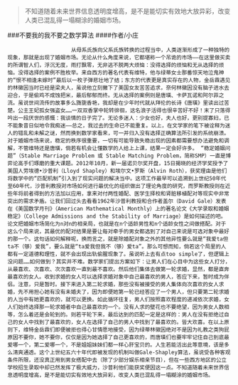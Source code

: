> 不知道随着未来世界信息透明度增高，是不是能切实有效地大放异彩，改变人类已混乱得一塌糊涂的婚姻市场。

###不要我的我不要之数学算法
####作者/小庄

						从母系氏族向父系氏族转换的过程当中，人类逐渐形成了一种独特的现象，那就是出现了婚姻市场。无论从什么角度来说，它都堪称一个吊诡的市场——在这里做买卖的所谓智人们，浮沉无度，雨打飘零，无非逃不脱两大烦恼：没得选择的烦恼和无从选择的烦恼。没得选择的案例不胜枚举。来自西方的著名代表有维特，他与绿蒂女士那番惊天地泣鬼神的“恨不相逢未嫁时”最后以一枚子弹悲壮地了结；东方的代表更是真实存在的人物，金岳霖遇见的林徽因当时已经是梁夫人，虽说他立刻撇下了美国女友苦苦追求，奈何林徽因没有脑子进水去迎合，于是偷鸡不成蚀把米，最后郁郁而终。无从选择的案例则是唐璜、卡萨瓦诺和阿尔菲之流。虽说世间流传的故事多么旖旎香艳，我却是在少年时代就从拜伦的长诗《唐璜》里读出过苦楚。公主王妃孤女强盗女……一双双香掌中轮转徘徊，这名浪子活得也很辛苦好不好！末了只落得吟出一段厌世的感慨：我谈情的日子完了。无论多迷人：少女也好，夫人也好，更别提寡妇，已不能象昔日似地令我痴迷——总之，我过去的生命已不能重复。以上，在文学家的笔下被诠释为迷人的错乱和未解之谜，然而换到数学家看来，可一并归入没有选择正确算法所引发的系统崩溃。对于婚姻市场来说，稳定的秩序很重要，一切有可能导致失稳出现的因素都需要想办法避免和调解，不管维特还是唐璜，倘若有机会让懂数学的人给上上课，结果一定会好许多。 “稳定婚姻问题”（Stable Marriage Problem 或 Stable Matching Problem，简称SMP）一直是博弈论高手们琢磨的重大课题。2012年10月，新一届诺贝尔奖开盘，15日揭晓的经济学奖授予了美国人劳埃德•沙普利（Lloyd Shapley）和埃尔文•罗斯（Alvin Roth），获奖理由是他们将数学中的“匹配机制”引入到了现实问题的解决当中。这项工作最早可以追溯到上世纪50年代至60年代，沙普利教授对市场如何进行最优化的组织做出了理论角度的研究，而罗斯教授则在近些年将前者得到的方法加以应用，拿来对付两性婚配、医学生择校和肾脏移植配对等现实中非常突出的需求矛盾。让我们回过头去看看1962年沙普利教授和合作者盖尔（David Gale）发表在《美国数学月刊》（American Mathematical Monthly）上的著名论文《大学录取和婚姻稳定》（College Admissions and the Stability of Marriage）是如何描述的吧。论文把婚姻市场简化为n对n的相亲局，也就是在n个适龄男性和n个适龄女性之间做搭配。对于这么个局来说，其最优的配对结果是要让每对牵手的男女都选到了对自己来说是可选对象中最好的那一个。这句话如何解释呢，换而言之，就是除婚配对象之外的其他异性要么就是“我爱ta但ta不（够）爱我”，要么就是“ta爱我但我不（够）爱ta”。那么可想而知，倘若这个局里的人都有一定道德和理性，就不会出现出轨偷腥现象了。虽说听上去有点too simple了，但逻辑上没问题……如何做到？其实并不难。数学家们提出方案如下：让男人们在心目中为这些女人打分，从最喜欢、次喜欢、次次喜欢一直到最不喜欢。然后他们集体去做第一轮求婚，显然，都是直奔最喜欢的女人。收到求婚的女人可以选择求婚对象中自己最喜欢的男人，答应下来，暂时成为伴侣。注意，只是暂时。接下来进入第二轮求婚，那些没有被接受的男人集体向次喜欢的女人求婚，先不用担心她有没有未婚夫了，因为即便她第一轮已经答应了一个男人，但只要第二轮求婚的人当中有她更喜欢的，就可以更换。如此循环往复，男人们按照喜欢程度的递减依次求婚，女人们始终选择那一轮求婚者中自己最喜欢的一个。没有人求的壁花也不要绝望，因为男女人数相等，怎么着还是会轮到的。则若干轮下来，最后达到的匹配一定是这样的：男人在没有拒绝过自己的女人中找到了最喜欢的，女人在选择了自己的男人中找到了最喜欢的。皆大欢喜。在以上原则下，维特金岳霖们即便被拒也得心甘情愿地接受，因为绿蒂林徽因绝对不是因为礼教之类狗屁原因不要你，她不要你，仅仅是因为她选择了自己更喜欢的，而唐璜们也要牢牢记住自己到底最爱哪一个，第二爱哪一个，不是姐姐妹妹们都一样心肝宝贝的。人生若能活出此等意境，该是多么清爽通透。这个上世纪五六十年代即被发现的机制叫做Gale-Shapley算法，虽说受各种客观条件所限，还没真正用到男女搭配中去（除了少部分娱乐相亲节目），但在一些西方地区的公立学校招生录取中却已然发挥了极大威力，沙普利他们能获奖便因这一点。不知道随着未来世界信息透明度增高，是不是能切实有效地大放异彩，改变人类已混乱得一塌糊涂的婚姻市场。			  		